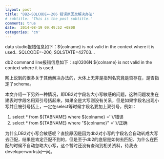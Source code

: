 ```yaml
---
layout: post
title: "DB2—SQLCODE=-206 错误原因及解决办法"
# subtitle: "This is the post subtitle."
comments: true
date:  2014-08-19 09:49:52 +0800
categories: 'cn'
---
```


data studio报错信息如下：${colname} is not valid in the context where it is used.. SQLCODE=-206, SQLSTATE=42703...

db2 command line报错信息如下：sql0206N ${colname} is not valid in the context where it is used.

  

网上说到的很多关于其他解决办法的，大体上无非是指列名究竟是否存在，是否指定了schema。

本文介绍一下另外一种情况，即DB2对字段名大小写敏感的问题，这种问题发生在建表时字段名用双引号括起来，如果全是大写则没有关系，但是如果字段名出现小写并且被引号括上，一定在select等时候字段名要加上双引号，例如：

1.  select \* from ${TABNAME}  where ${colname} \=''//错误
2.  select \* from ${TABNAME}  where "${colname}" \=''//正确

为什么DB2对小写会敏感呢？直接原因是因为db2对小写的字段名会自动转成大写去匹配，结果是肯定匹配不到的，但是至于db2的底层是如何去匹配、为什么在匹配的时候不自动忽略大小写，这个暂时还没有查询到相关资料，待我去developerworks问一问。